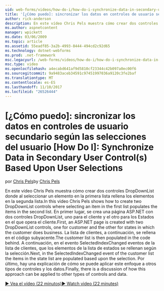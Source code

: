 ```yaml
---
uid: web-forms/videos/how-do-i/how-do-i-synchronize-data-in-secondary-user-controls-based-upon-user-selections
title: '[¿Cómo puedo]: sincronizar los datos en controles de usuario secundario según las selecciones del usuario | Documentos de Microsoft'
author: rick-anderson
description: En este vídeo Chris Pels muestra cómo crear dos controles DropDownList donde al seleccionar un elemento en la primera lista rellena los elementos en la segunda lista. Primera...
ms.author: aspnetcontent
manager: wpickett
ms.date: 03/06/2009
ms.topic: article
ms.assetid: 55eadf85-3a2b-4993-8444-494cd2c92d65
ms.technology: dotnet-webforms
ms.prod: .net-framework
msc.legacyurl: /web-forms/videos/how-do-i/how-do-i-synchronize-data-in-secondary-user-controls-based-upon-user-selections
msc.type: video
ms.openlocfilehash: a4ecabd641af9d5810cf23344c42b097a0ec00f6
ms.sourcegitcommit: 9a9483aceb34591c97451997036a9120c3fe2baf
ms.translationtype: MT
ms.contentlocale: es-ES
ms.lasthandoff: 11/10/2017
ms.locfileid: "26526444"
---
```

<a name="how-do-i-synchronize-data-in-secondary-user-controls-based-upon-user-selections"></a>[¿Cómo puedo]: sincronizar los datos en controles de usuario secundario según las selecciones del usuario
[How Do I]: Synchronize Data in Secondary User Control(s) Based Upon User Selections
====================
<span data-ttu-id="07bd4-105">por [Chris Pels](https://twitter.com/chrispels)</span><span class="sxs-lookup"><span data-stu-id="07bd4-105">by [Chris Pels](https://twitter.com/chrispels)</span></span>

<span data-ttu-id="07bd4-106">En este vídeo Chris Pels muestra cómo crear dos controles DropDownList donde al seleccionar un elemento en la primera lista rellena los elementos en la segunda lista.</span><span class="sxs-lookup"><span data-stu-id="07bd4-106">In this video Chris Pels shows how to create two DropDownList controls where selecting an item in the first list populates the items in the second list.</span></span> <span data-ttu-id="07bd4-107">En primer lugar, se crea una página ASP.NET con dos controles DropDownList, uno para el cliente y el otro para los Estados en el que opera el cliente.</span><span class="sxs-lookup"><span data-stu-id="07bd4-107">First, an ASP.NET page is created with two DropDownList controls, one for customer and the other for states in which the customer does business.</span></span> <span data-ttu-id="07bd4-108">La lista de clientes, a continuación, se rellena en el código subyacente.</span><span class="sxs-lookup"><span data-stu-id="07bd4-108">The customer list is then populated in the code behind.</span></span> <span data-ttu-id="07bd4-109">A continuación, en el evento SelectedIndexChanged eventos de la lista de clientes, que los elementos de la lista de estados se rellenan según la selección.</span><span class="sxs-lookup"><span data-stu-id="07bd4-109">Next, in the SelectedIndexChanged event of the customer list the items in the state list are populated based upon the selection.</span></span> <span data-ttu-id="07bd4-110">Por último, hay una explicación de cómo se puede aplicar este enfoque a otros tipos de controles y los datos.</span><span class="sxs-lookup"><span data-stu-id="07bd4-110">Finally, there is a discussion of how this approach can be applied to other types of controls and data.</span></span>

[<span data-ttu-id="07bd4-111">&#9654; Vea el vídeo (22 minutos)</span><span class="sxs-lookup"><span data-stu-id="07bd4-111">&#9654; Watch video (22 minutes)</span></span>](https://channel9.msdn.com/Blogs/ASP-NET-Site-Videos/how-do-i-synchronize-data-in-secondary-user-controls-based-upon-user-selections)
